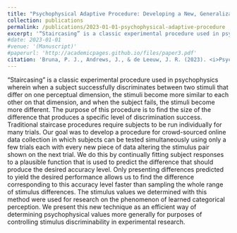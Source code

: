 ```yaml
---
title: "Psychophysical Adaptive Procedure: Developing a New, Generalizable Method"
collection: publications
permalink: /publications/2023-01-01-psychophysical-adaptive-procedure
excerpt: '“Staircasing” is a classic experimental procedure used in psychophysics wherein when a subject successfully discriminates between two stimuli that differ on one perceptual dimension, the stimuli become more similar to each other on that dimension, and when the subject fails, the stimuli become more different. The purpose of this procedure is to find the size of the difference that produces a specific level of discrimination success. Traditional staircase procedures require subjects to be run individually for many trials. Our goal was to develop a procedure for crowd-sourced online data collection in which subjects can be tested simultaneously using only a few trials each with every new piece of data altering the stimulus pair shown on the next trial. We do this by continually fitting subject responses to a plausible function that is used to predict the difference that should produce the desired accuracy level. Only presenting differences predicted to yield the desired performance allows us to find the difference corresponding to this accuracy level faster than sampling the whole range of stimulus differences. The stimulus values we determined with this method were used for research on the phenomenon of learned categorical perception. We present this new technique as an efficient way of determining psychophysical values more generally for purposes of controlling stimulus discriminability in experimental research.'
#date: 2023-01-01
#venue: '(Manuscript)'
#paperurl: 'http://academicpages.github.io/files/paper3.pdf' 
citation: 'Bruna, P. J., Andrews, J., & de Leeuw, J. R. (2023). <i>Psychophysical Adaptive Procedure: Developing a New, Generalizable Method</i> [Undergraduate research]. Department of Cognitive Science, Vassar College.'
---
```

“Staircasing” is a classic experimental procedure used in psychophysics wherein when a subject successfully discriminates between two stimuli that differ on one perceptual dimension, the stimuli become more similar to each other on that dimension, and when the subject fails, the stimuli become more different. The purpose of this procedure is to find the size of the difference that produces a specific level of discrimination success. Traditional staircase procedures require subjects to be run individually for many trials. Our goal was to develop a procedure for crowd-sourced online data collection in which subjects can be tested simultaneously using only a few trials each with every new piece of data altering the stimulus pair shown on the next trial. We do this by continually fitting subject responses to a plausible function that is used to predict the difference that should produce the desired accuracy level. Only presenting differences predicted to yield the desired performance allows us to find the difference corresponding to this accuracy level faster than sampling the whole range of stimulus differences. The stimulus values we determined with this method were used for research on the phenomenon of learned categorical perception. We present this new technique as an efficient way of determining psychophysical values more generally for purposes of controlling stimulus discriminability in experimental research. 
